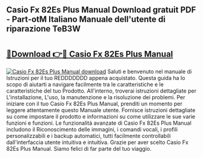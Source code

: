 ## Casio Fx 82Es Plus Manual Download gratuit PDF - Part-otM Italiano Manuale dell'utente di riparazione TeB3W

# <h2><a href="http://dfcu8g.blite.top/?on=Casio+Fx+82Es+Plus+Manual">🔗Download 👉🔴 Casio Fx 82Es Plus Manual</a></h2>

[![Casio Fx 82Es Plus Manual download](https://i.imgur.com/lujVjoI.png)](http://dfcu8g.blite.top/?on=Casio+Fx+82Es+Plus+Manual)
Saluti e benvenuto nel manuale di Istruzioni per il tuo REDDDDDDD appena acquistato. Questa guida ha lo scopo di aiutarti a navigare facilmente tra le caratteristiche e le caratteristiche del tuo Prodotto. All'interno, troverai istruzioni dettagliate per L'installazione, L'uso, la manutenzione e la risoluzione dei problemi. Per iniziare con il tuo Casio Fx 82Es Plus Manual, prenditi un momento per leggere attentamente questo Manuale utente. Fornisce istruzioni dettagliate su come impostare il prodotto e informazioni su come utilizzare le sue varie funzioni e funzioni. Le funzionalità avanzate di Casio Fx 82Es Plus Manual includono il Riconoscimento delle immagini, i comandi vocali, i profili personalizzabili e i backup automatici, tutti facilmente controllabili dall'interfaccia utente intuitiva e intuitiva. Grazie per aver scelto Casio Fx 82Es Plus Manual. Siamo felici di far parte del tuo viaggio.

